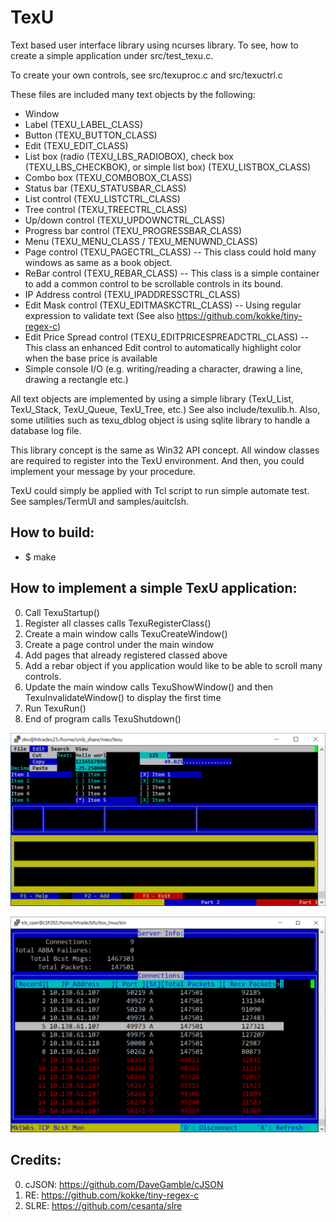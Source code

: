 # TexU
Text based user interface library using ncurses library. To see, how to create a simple application under src/test_texu.c.

To create your own controls, see src/texuproc.c and src/texuctrl.c

These files are included many text objects by the following:
- Window
- Label (TEXU_LABEL_CLASS)
- Button (TEXU_BUTTON_CLASS)
- Edit (TEXU_EDIT_CLASS)
- List box (radio (TEXU_LBS_RADIOBOX), check box (TEXU_LBS_CHECKBOK), or simple list box) (TEXU_LISTBOX_CLASS)
- Combo box (TEXU_COMBOBOX_CLASS)
- Status bar (TEXU_STATUSBAR_CLASS)
- List control (TEXU_LISTCTRL_CLASS)
- Tree control (TEXU_TREECTRL_CLASS)
- Up/down control (TEXU_UPDOWNCTRL_CLASS)
- Progress bar control (TEXU_PROGRESSBAR_CLASS)
- Menu (TEXU_MENU_CLASS / TEXU_MENUWND_CLASS)
- Page control (TEXU_PAGECTRL_CLASS) -- This class could hold many windows as same as a book object.
- ReBar control (TEXU_REBAR_CLASS) -- This class is a simple container to add a common control to be scrollable controls in its bound.
- IP Address control (TEXU_IPADDRESSCTRL_CLASS)
- Edit Mask control (TEXU_EDITMASKCTRL_CLASS) -- Using regular expression to validate text (See also https://github.com/kokke/tiny-regex-c)
- Edit Price Spread control (TEXU_EDITPRICESPREADCTRL_CLASS) -- This class an enhanced Edit control to automatically highlight color when the base price is available
- Simple console I/O (e.g. writing/reading a character, drawing a line, drawing a rectangle etc.)

All text objects are implemented by using a simple library (TexU_List, TexU_Stack, TexU_Queue, TexU_Tree, etc.) See also include/texulib.h. Also, some utilities such as texu_dblog object is using sqlite library to handle a database log file.

This library concept is the same as Win32 API concept. All window classes are required to register into the TexU environment. And then, you could implement your message by your procedure.

TexU could simply be applied with Tcl script to run simple automate test. See samples/TermUI and samples/auitclsh.

How to build:
-------------
- $ make

How to implement a simple TexU application:
-------------------------------------------
0. Call TexuStartup()
1. Register all classes calls TexuRegisterClass()
2. Create a main window calls TexuCreateWindow()
3. Create a page control under the main window
4. Add pages that already registered classed above
5. Add a rebar object if you application would like to be able to scroll many controls.
6. Update the main window calls TexuShowWindow() and then TexuInvalidateWindow() to display the first time
7. Run TexuRun()
8. End of program calls TexuShutdown()

<p align="center">
  <img src="https://github.com/serameo/TexU/blob/master/samples/TexU_sample06.png" width="640" title="Sample1">
</p>
<p align="center">
  <img src="https://github.com/serameo/TexU/blob/master/samples/TexU_sample07.png" width="640" title="Sample2">
</p>

Credits:
--------
0. cJSON: https://github.com/DaveGamble/cJSON
1. RE: https://github.com/kokke/tiny-regex-c
2. SLRE: https://github.com/cesanta/slre
